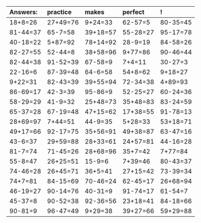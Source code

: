 | Answers: | practice | makes | perfect | ! |
| :--- | :--- | :--- | :--- | :--- |
| 18+8=26 | 27+49=76 | 9+24=33 | 62-57=5 | 80-35=45 | 
| 81-44=37 | 65-7=58 | 39+18=57 | 55-28=27 | 95-17=78 | 
| 40-18=22 | 5+87=92 | 78+14=92 | 28-9=19 | 84-58=26 | 
| 82-27=55 | 52-44=8 | 38+58=96 | 9+77=86 | 90-46=44 | 
| 82-44=38 | 91-52=39 | 67-58=9 | 7+4=11 | 30-27=3 | 
| 22-16=6 | 87-39=48 | 64-6=58 | 54+8=62 | 9+18=27 | 
| 9+22=31 | 82-43=39 | 39+55=94 | 72-34=38 | 4+89=93 | 
| 86-69=17 | 42-3=39 | 95-86=9 | 52-25=27 | 60-24=36 | 
| 58-29=29 | 41-9=32 | 25+48=73 | 35+48=83 | 83-24=59 | 
| 65-37=28 | 67-19=48 | 47+15=62 | 17+38=55 | 91-78=13 | 
| 28+69=97 | 7+44=51 | 44-9=35 | 5+28=33 | 53+18=71 | 
| 49+17=66 | 92-17=75 | 35+56=91 | 49+38=87 | 63-47=16 | 
| 43-6=37 | 29+59=88 | 28+33=61 | 24+57=81 | 44-16=28 | 
| 81-7=74 | 71-45=26 | 28+68=96 | 35+7=42 | 7+77=84 | 
| 55-8=47 | 26+25=51 | 15-9=6 | 7+39=46 | 80-43=37 | 
| 74-46=28 | 26+45=71 | 36+5=41 | 27+15=42 | 73-39=34 | 
| 74+7=81 | 84-15=69 | 70-46=24 | 62-45=17 | 26+68=94 | 
| 46-19=27 | 90-14=76 | 40-31=9 | 91-74=17 | 61-54=7 | 
| 45-37=8 | 90-52=38 | 92-36=56 | 23+18=41 | 84-18=66 | 
| 90-81=9 | 96-47=49 | 9+29=38 | 39+27=66 | 59+29=88 | 
